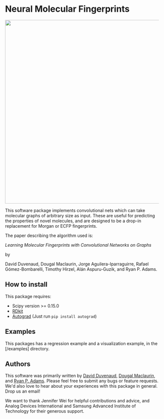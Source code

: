 Neural Molecular Fingerprints
=============

<img src="https://github.com/HIPS/DeepMolecules/blob/master/paper/figures/3d-nets/net1.png" width="600">

This software package implements convolutional nets which can take molecular graphs of arbitrary size as input.
These are useful for predicting the properties of novel molecules, and are designed to be a drop-in replacement for Morgan or ECFP fingerprints.

The paper describing the algorithm used is:

*Learning Molecular Fingerprints with Convolutional Networks on Graphs*

by

David Duvenaud, Dougal Maclaurin, Jorge Aguilera-Iparraguirre, Rafael Gómez-Bombarelli, Timothy Hirzel, Alán Aspuru-Guzik, and Ryan P. Adams.

## How to install

This package requires:
* Scipy version >= 0.15.0
* [RDkit](http://www.rdkit.org/docs/Install.html)
* [Autograd](http:github.com/HIPS/autograd) (Just run `pip install autograd`)

## Examples

This packages has a regression example and a visualization example, in the [/examples] directory.

## Authors

This software was primarily written by [David Duvenaud](http://people.seas.harvard.edu/~dduvenaud/), [Dougal Maclaurin](mailto:maclaurin@physics.harvard.edu), and [Ryan P. Adams](http://www.seas.harvard.edu/directory/rpa).
Please feel free to submit any bugs or feature requests.
We'd also love to hear about your experiences with this package in general.
Drop us an email!

We want to thank Jennifer Wei for helpful contributions and advice, and Analog Devices International and Samsung Advanced Institute of Technology for their generous support.
